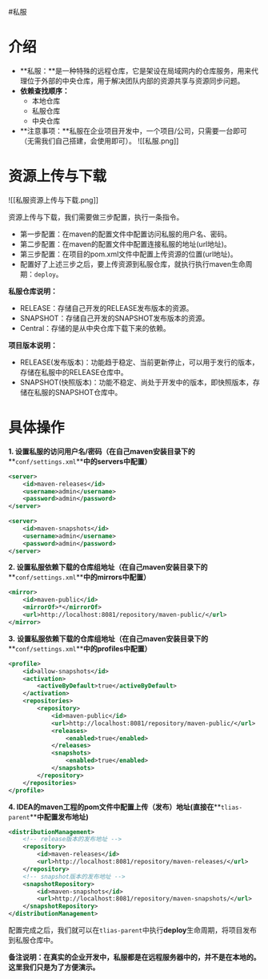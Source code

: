 #私服

# 介绍
- **私服：**是一种特殊的远程仓库，它是架设在局域网内的仓库服务，用来代理位于外部的中央仓库，用于解决团队内部的资源共享与资源同步问题。
- **依赖查找顺序：**
    - 本地仓库
    - 私服仓库
    - 中央仓库
- **注意事项：**私服在企业项目开发中，一个项目/公司，只需要一台即可（无需我们自己搭建，会使用即可）。
![[私服.png]]
# 资源上传与下载
![[私服资源上传与下载.png]]

资源上传与下载，我们需要做三步配置，执行一条指令。

- 第一步配置：在maven的配置文件中配置访问私服的用户名、密码。
- 第二步配置：在maven的配置文件中配置连接私服的地址(url地址)。
- 第三步配置：在项目的pom.xml文件中配置上传资源的位置(url地址)。
- 配置好了上述三步之后，要上传资源到私服仓库，就执行执行maven生命周期：`deploy`。

**私服仓库说明：**

- RELEASE：存储自己开发的RELEASE发布版本的资源。
- SNAPSHOT：存储自己开发的SNAPSHOT发布版本的资源。
- Central：存储的是从中央仓库下载下来的依赖。

**项目版本说明：**

- RELEASE(发布版本)：功能趋于稳定、当前更新停止，可以用于发行的版本，存储在私服中的RELEASE仓库中。
- SNAPSHOT(快照版本)：功能不稳定、尚处于开发中的版本，即快照版本，存储在私服的SNAPSHOT仓库中。

# 具体操作
**1. 设置私服的访问用户名/密码（在自己maven安装目录下的****`conf/settings.xml`****中的servers中配置）**

```XML
<server>
    <id>maven-releases</id>
    <username>admin</username>
    <password>admin</password>
</server>
    
<server>
    <id>maven-snapshots</id>
    <username>admin</username>
    <password>admin</password>
</server>
```

  

**2. 设置私服依赖下载的仓库组地址（在自己maven安装目录下的****`conf/settings.xml`****中的mirrors中配置）**

```XML
<mirror>
    <id>maven-public</id>
    <mirrorOf>*</mirrorOf>
    <url>http://localhost:8081/repository/maven-public/</url>
</mirror>
```

  

**3.** **设置私服依赖下载的仓库组地址（在自己maven安装目录下的****`conf/settings.xml`****中的profiles中配置）**

```XML
<profile>
    <id>allow-snapshots</id>
    <activation>
        <activeByDefault>true</activeByDefault>
    </activation>
    <repositories>
        <repository>
            <id>maven-public</id>
            <url>http://localhost:8081/repository/maven-public/</url>
            <releases>
                <enabled>true</enabled>
            </releases>
            <snapshots>
                <enabled>true</enabled>
            </snapshots>
        </repository>
    </repositories>
</profile>
```

  

**4. IDEA的maven工程的pom文件中配置上传（发布）地址(直接在****`tlias-parent`****中配置发布地址)**

```XML
<distributionManagement>
    <!-- release版本的发布地址 -->
    <repository>
        <id>maven-releases</id>
        <url>http://localhost:8081/repository/maven-releases/</url>
    </repository>
    <!-- snapshot版本的发布地址 -->
    <snapshotRepository>
        <id>maven-snapshots</id>
        <url>http://localhost:8081/repository/maven-snapshots/</url>
    </snapshotRepository>
</distributionManagement>
```

配置完成之后，我们就可以在`tlias-parent`中执行**deploy**生命周期，将项目发布到私服仓库中。

**备注说明：在真实的企业开发中，私服都是在远程服务器中的，并不是在本地的。这里我们只是为了方便演示。**